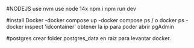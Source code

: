 
#NODEJS
use nvm
use node 14x
npm i
npm run dev

#install Docker
 -docker compose up
 -docker compose ps / o docker ps
 -docker inspect 'idcontainer'
obtener la ip para poder abrir pgAdmin

#postgres
crear folder postgres_data en raiz para levantar docker.
